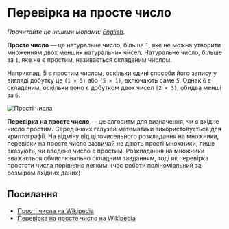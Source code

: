 # Перевірка на просте число

_Прочитайте це іншими мовами:_
[_English_](README.md).


**Просте число** — це натуральне число, більше `1`, 
яке не можна утворити множенням двох менших натуральних чисел. 
Натуральне число, більше за `1`, яке не є простим, називається складеним числом. 

Наприклад, 5 є простим числом, оскільки єдині способи його запису у вигляді добутку це `(1 × 5)` або `(5 × 1)`, включають саме `5`. 
Однак `6` є складеним, оскільки воно є добутком двох чисел `(2 × 3)`, обидва менші за `6`.

![Прості числа](https://upload.wikimedia.org/wikipedia/commons/f/f0/Primes-vs-composites.svg)

**Перевірка на просте число** — це алгоритм для визначення, чи є вхідне число простим. 
Серед інших галузей математики використовується для криптографії. 
На відміну від цілочисельного розкладання на множники, перевірки на просте число
зазвичай не дають прості множники, лише вказують, чи введене число є простим. 
Розкладання на множники вважається обчислювально складним завданням, 
тоді як перевірка простоти числа порівняно легким. (час роботи поліноміальний за розміром вхідних даних)

## Посилання

- [Прості числа на Wikipedia](https://uk.wikipedia.org/wiki/%D0%9F%D1%80%D0%BE%D1%81%D1%82%D0%B5_%D1%87%D0%B8%D1%81%D0%BB%D0%BE)
- [Перевірка на просте число на Wikipedia](https://uk.wikipedia.org/wiki/%D0%A2%D0%B5%D1%81%D1%82_%D0%BF%D1%80%D0%BE%D1%81%D1%82%D0%BE%D1%82%D0%B8)
